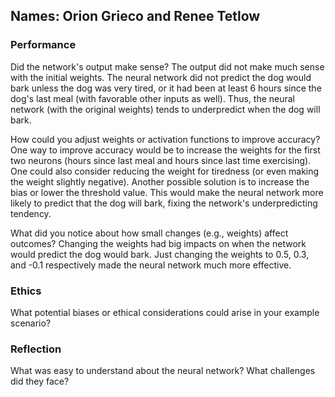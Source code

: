 ## Names: Orion Grieco and Renee Tetlow

### Performance

Did the network's output make sense?
The output did not make much sense with the initial weights. The neural network did not predict the dog would bark unless the dog was very tired, or it had been at least 6 hours since the dog's last meal (with favorable other inputs as well). Thus, the neural network (with the original weights) tends to underpredict when the dog will bark.

How could you adjust weights or activation functions to improve accuracy?
One way to improve accuracy would be to increase the weights for the first two neurons (hours since last meal and hours since last time exercising). One could also consider reducing the weight for tiredness (or even making the weight slightly negative). Another possible solution is to increase the bias or lower the threshold value. This would make the neural network more likely to predict that the dog will bark, fixing the network's underpredicting tendency.

What did you notice about how small changes (e.g., weights) affect outcomes?
Changing the weights had big impacts on when the network would predict the dog would bark. Just changing the weights to 0.5, 0.3, and -0.1 respectively made the neural network much more effective.

### Ethics

What potential biases or ethical considerations could arise in your example scenario?

### Reflection

What was easy to understand about the neural network?
What challenges did they face?
